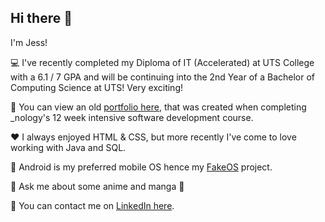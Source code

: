 ## Hi there 👋
I'm Jess! 

💻 I've recently completed my Diploma of IT (Accelerated) at UTS College with a 6.1 / 7 GPA and will be continuing into the 2nd Year of a Bachelor of Computing Science at UTS! Very exciting!

🌱 You can view an old [portfolio here](https://xjessd.github.io/), that was created when completing  _nology's 12 week intensive software development course.

❤️ I always enjoyed HTML & CSS, but more recently I've come to love working with Java and SQL. 

📱 Android is my preferred mobile OS hence my [FakeOS](https://xjessd.github.io/fakeOS/) project.

💬 Ask me about some anime and manga 📖

📨 You can contact me on [LinkedIn here](https://www.linkedin.com/in/xjessd/).



<!--
**xJessD/xJessd** is a ✨ _special_ ✨ repository because its `README.md` (this file) appears on your GitHub profile.

Here are some ideas to get you started:

- 👯 I’m looking to collaborate on ...
- 🤔 I’m looking for help with ...
- 💬 Ask me about ...
- 📫 How to reach me: ...
- 😄 Pronouns: ...
- ⚡ Fun fact: ...
- 🌱
[![Jess's GitHub stats](https://github-readme-stats.vercel.app/api?username=xJessD&theme=gotham)](https://github.com/xJessD/github-readme-stats)


----------------------------------------------- Last Ver
## Hi there 👋
I'm Jess! 
I've recently completed _nology's 12 week intensive software development course. You can view my [portfolio here](https://xjessd.github.io/).

🌱 I’m currently learning testing automation using Testng, [Selenium](https://github.com/xJessD/test-automation-practice) and the [Cucumber framework](https://github.com/xJessD/selenium-cucumber)!

❤️ I really enjoy HTML & CSS. And I might be a bit Android biased (hence my [FakeOS](https://xjessd.github.io/fakeOS/) project).

💬 Ask me about some anime and manga 📖

📨 You can contact me on [LinkedIn here](https://www.linkedin.com/in/xjessd/).

-->

